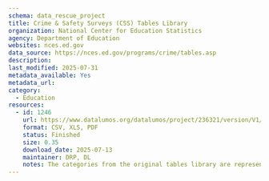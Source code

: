 ```yaml
---
schema: data_rescue_project 
title: Crime & Safety Surveys (CSS) Tables Library
organization: National Center for Education Statistics
agency: Department of Education
websites: nces.ed.gov
data_source: https://nces.ed.gov/programs/crime/tables.asp
description: 
last_modified: 2025-07-31
metadata_available: Yes
metadata_url: 
category:
  - Education 
resources:
  - id: 1246
    url: https://www.datalumos.org/datalumos/project/236321/version/V1/view
    format: CSV, XLS, PDF
    status: Finished
    size: 0.35
    download_date: 2025-07-13
    maintainer: DRP, DL
    notes: The categories from the original tables library are represented as folders. Each table has its own folder within the category folders. Each table has an excel (XLS) and excel SE file associated with it. The catalog CSV in the top level folder provides a crosswalk between the original table names and the current folder names.Additionally, there are folders for Questionnaires and Reports from the SCS and SSOCS, which were downloaded from the NCES website. There is also a folder of SSOCS data users manuals, also downloaded from the NCES resource library. The SCS users manuals are already available in ICPSR, see listing here https://nces.ed.gov/programs/crime/scs/data/.
---
```

